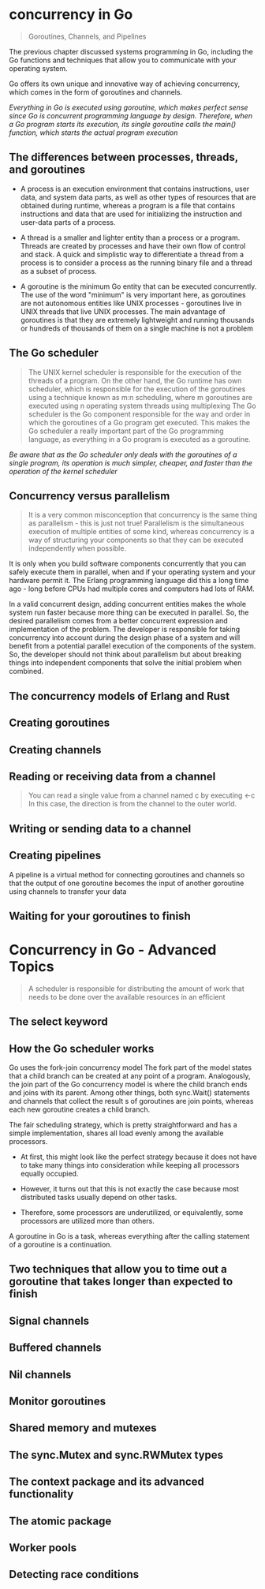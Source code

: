 # concurrency in Go
> Goroutines, Channels, and Pipelines

The previous chapter discussed systems programming in Go, including the Go functions and techniques that allow you to
communicate with your operating system.

Go offers its own unique and innovative way of achieving concurrency, which
comes in the form of goroutines and channels.

*Everything in Go is executed using goroutine, which makes perfect sense
since Go is concurrent programming language by design. Therefore, when a Go
program starts its execution, its single goroutine calls the main() function,
which starts the actual program execution*

## The differences between processes, threads, and goroutines
- A process is an execution environment that contains instructions, user data, and
system data parts, as well as other types of resources that are obtained during
runtime, whereas a program is a file that contains instructions and data that
are used for initializing the instruction and user-data parts of a process.

- A thread is a smaller and lighter entity than a process or a program.
Threads are created by processes and have their own flow of control and stack.
A quick and simplistic way to differentiate a thread from a process is to
consider a process as the running binary file and a thread as a subset of process.

- A goroutine is the minimum Go entity that can be executed concurrently. The
use of the word "minimum" is very important here, as goroutines are not autonomous
entities like UNIX processes - goroutines live in UNIX threads that live
UNIX processes. The main advantage of goroutines is that they are extremely
lightweight and running thousands or hundreds of thousands of them on a single
machine is not a problem

## The Go scheduler
> The UNIX kernel scheduler is responsible for the execution of the threads of
a program. On the other hand, the Go runtime has own scheduler, which is responsible
for the execution of the goroutines using a technique known as m:n scheduling,
where m goroutines are executed using n operating system threads using multiplexing
The Go scheduler is the Go component responsible for the way and order in which
the goroutines of a Go program get executed. This makes the Go scheduler a really
important part of the Go programming language, as everything in a Go program
is executed as a goroutine.

*Be aware that as the Go scheduler only deals with the goroutines of a single
program, its operation is much simpler, cheaper, and faster than the operation
of the kernel scheduler*

## Concurrency versus parallelism
> It is a very common misconception that concurrency is the same thing as parallelism - this is just not true! Parallelism is the simultaneous execution of multiple entities
of some kind, whereas concurrency is a way of structuring your components so that they
can be executed independently when possible.

It is only when you build software components concurrently that you can safely execute
them in parallel, when and if your operating system and your hardware permit it. The Erlang
programming language did this a long time ago - long before CPUs had multiple cores
and computers had lots of RAM.

In a valid concurrent design, adding concurrent entities makes the whole system run faster
because more thing can be executed in parallel. So, the desired parallelism comes from a better
concurrent expression and implementation of the problem. The developer is responsible for
taking concurrency into account during the design phase of a system and will benefit from
a potential parallel execution of the components of the system. So, the developer should
not think about parallelism but about breaking things into independent components that
solve the initial problem when combined.

## The concurrency models of Erlang and Rust

## Creating goroutines

## Creating channels

## Reading or receiving data from a channel
>You can read a single value from a channel named c by executing <-c
In this case, the direction is from the channel to the outer world.

## Writing or sending data to a channel

## Creating pipelines
A pipeline is a virtual method for connecting goroutines and channels
so that the output of one goroutine becomes the input of another goroutine
using channels to transfer your data

## Waiting for your goroutines to finish

# Concurrency in Go - Advanced Topics
> A scheduler is responsible for distributing the amount of work that needs to be done
over the available resources in an efficient

## The select keyword

## How the Go scheduler works
Go uses the fork-join concurrency model The fork part of the model states that a child
branch can be created at any point of a program. Analogously, the join part of the Go
concurrency model is where the child branch ends and joins with its parent. Among other
 things, both sync.Wait() statements and channels that collect the result s of goroutines
are join points, whereas each new goroutine creates a child branch.

The fair scheduling strategy, which is pretty straightforward and has a simple implementation,
shares all load evenly among the available processors.
- At first, this might look like the perfect strategy because it does not have to take many
things into consideration while keeping all processors equally occupied.

- However, it turns out that this is not exactly the case because most distributed tasks
usually depend on other tasks.

- Therefore, some processors are underutilized, or equivalently, some processors are utilized
more than others.

A goroutine in Go is a task, whereas everything after the calling statement of a goroutine is a continuation.

## Two techniques that allow you to time out a goroutine that takes longer than expected to finish

## Signal channels

## Buffered channels

## Nil channels

## Monitor goroutines

## Shared memory and mutexes

## The sync.Mutex and sync.RWMutex types

## The context package and its advanced functionality

## The atomic package

## Worker pools

## Detecting race conditions
